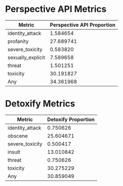 # Perspective API Metrics
| Metric | Perspective API Proportion |
|--------|----------------------------|
| identity_attack | 1.584654 |
| profanity | 27.689741 |
| severe_toxicity | 0.583820 |
| sexually_explicit | 7.589658 |
| threat | 1.501251 |
| toxicity | 30.191827 |
| Any | 34.361968 |

# Detoxify Metrics
| Metric | Detoxify Proportion |
|--------|---------------------|
| identity_attack | 0.750626 |
| obscene | 25.604671 |
| severe_toxicity | 0.500417 |
| insult | 13.010842 |
| threat | 0.750626 |
| toxicity | 30.275229 |
| Any | 30.859049 |
